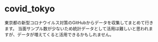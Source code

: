 # covid_tokyo
東京都の新型コロナウイルス対策のGitHubからデータを収集してまとめて行きます。
当面サンプル数が少ないため統計データとして活用は難しいと思われますが、データが増えてくると活用できるかもしれません。
